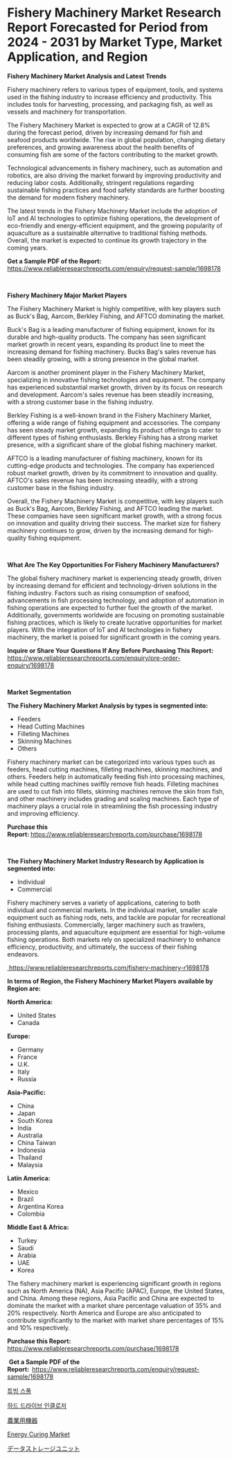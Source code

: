 <p><h1>Fishery Machinery Market Research Report Forecasted for Period from 2024 -  2031 by Market Type, Market Application, and Region</h1></p><p><strong>Fishery Machinery Market Analysis and Latest Trends</strong></p>
<p><p>Fishery machinery refers to various types of equipment, tools, and systems used in the fishing industry to increase efficiency and productivity. This includes tools for harvesting, processing, and packaging fish, as well as vessels and machinery for transportation.</p><p>The Fishery Machinery Market is expected to grow at a CAGR of 12.8% during the forecast period, driven by increasing demand for fish and seafood products worldwide. The rise in global population, changing dietary preferences, and growing awareness about the health benefits of consuming fish are some of the factors contributing to the market growth.</p><p>Technological advancements in fishery machinery, such as automation and robotics, are also driving the market forward by improving productivity and reducing labor costs. Additionally, stringent regulations regarding sustainable fishing practices and food safety standards are further boosting the demand for modern fishery machinery.</p><p>The latest trends in the Fishery Machinery Market include the adoption of IoT and AI technologies to optimize fishing operations, the development of eco-friendly and energy-efficient equipment, and the growing popularity of aquaculture as a sustainable alternative to traditional fishing methods. Overall, the market is expected to continue its growth trajectory in the coming years.</p></p>
<p><strong>Get a Sample PDF of the Report:&nbsp;</strong> <a href="https://www.reliableresearchreports.com/enquiry/request-sample/1698178">https://www.reliableresearchreports.com/enquiry/request-sample/1698178</a></p>
<p>&nbsp;</p>
<p><strong>Fishery Machinery Major Market Players</strong></p>
<p><p>The Fishery Machinery Market is highly competitive, with key players such as Buck's Bag, Aarcom, Berkley Fishing, and AFTCO dominating the market. </p><p>Buck's Bag is a leading manufacturer of fishing equipment, known for its durable and high-quality products. The company has seen significant market growth in recent years, expanding its product line to meet the increasing demand for fishing machinery. Bucks Bag's sales revenue has been steadily growing, with a strong presence in the global market.</p><p>Aarcom is another prominent player in the Fishery Machinery Market, specializing in innovative fishing technologies and equipment. The company has experienced substantial market growth, driven by its focus on research and development. Aarcom's sales revenue has been steadily increasing, with a strong customer base in the fishing industry.</p><p>Berkley Fishing is a well-known brand in the Fishery Machinery Market, offering a wide range of fishing equipment and accessories. The company has seen steady market growth, expanding its product offerings to cater to different types of fishing enthusiasts. Berkley Fishing has a strong market presence, with a significant share of the global fishing machinery market.</p><p>AFTCO is a leading manufacturer of fishing machinery, known for its cutting-edge products and technologies. The company has experienced robust market growth, driven by its commitment to innovation and quality. AFTCO's sales revenue has been increasing steadily, with a strong customer base in the fishing industry.</p><p>Overall, the Fishery Machinery Market is competitive, with key players such as Buck's Bag, Aarcom, Berkley Fishing, and AFTCO leading the market. These companies have seen significant market growth, with a strong focus on innovation and quality driving their success. The market size for fishery machinery continues to grow, driven by the increasing demand for high-quality fishing equipment.</p></p>
<p>&nbsp;</p>
<p><strong>What Are The Key Opportunities For Fishery Machinery Manufacturers?</strong></p>
<p><p>The global fishery machinery market is experiencing steady growth, driven by increasing demand for efficient and technology-driven solutions in the fishing industry. Factors such as rising consumption of seafood, advancements in fish processing technology, and adoption of automation in fishing operations are expected to further fuel the growth of the market. Additionally, governments worldwide are focusing on promoting sustainable fishing practices, which is likely to create lucrative opportunities for market players. With the integration of IoT and AI technologies in fishery machinery, the market is poised for significant growth in the coming years.</p></p>
<p><strong>Inquire or Share Your Questions If Any Before Purchasing This Report:</strong> <a href="https://www.reliableresearchreports.com/enquiry/pre-order-enquiry/1698178">https://www.reliableresearchreports.com/enquiry/pre-order-enquiry/1698178</a></p>
<p>&nbsp;</p>
<p><strong>Market Segmentation</strong></p>
<p><strong>The Fishery Machinery Market Analysis by types is segmented into:</strong></p>
<p><ul><li>Feeders</li><li>Head Cutting Machines</li><li>Filleting Machines</li><li>Skinning Machines</li><li>Others</li></ul></p>
<p><p>Fishery machinery market can be categorized into various types such as feeders, head cutting machines, filleting machines, skinning machines, and others. Feeders help in automatically feeding fish into processing machines, while head cutting machines swiftly remove fish heads. Filleting machines are used to cut fish into fillets, skinning machines remove the skin from fish, and other machinery includes grading and scaling machines. Each type of machinery plays a crucial role in streamlining the fish processing industry and improving efficiency.</p></p>
<p><strong>Purchase this Report:&nbsp;</strong><a href="https://www.reliableresearchreports.com/purchase/1698178">https://www.reliableresearchreports.com/purchase/1698178</a></p>
<p>&nbsp;</p>
<p><strong>The Fishery Machinery Market Industry Research by Application is segmented into:</strong></p>
<p><ul><li>Individual</li><li>Commercial</li></ul></p>
<p><p>Fishery machinery serves a variety of applications, catering to both individual and commercial markets. In the individual market, smaller scale equipment such as fishing rods, nets, and tackle are popular for recreational fishing enthusiasts. Commercially, larger machinery such as trawlers, processing plants, and aquaculture equipment are essential for high-volume fishing operations. Both markets rely on specialized machinery to enhance efficiency, productivity, and ultimately, the success of their fishing endeavors.</p></p>
<p><a href="https://www.reliableresearchreports.com/fishery-machinery-r1698178">&nbsp;https://www.reliableresearchreports.com/fishery-machinery-r1698178</a></p>
<p><strong>In terms of Region, the Fishery Machinery Market Players available by Region are:</strong></p>
<p>
    <p> <strong> North America: </strong>
        <ul>
            <li>United States</li>
            <li>Canada</li>
        </ul>
        </p> 
    <p> <strong> Europe: </strong>
        <ul>
            <li>Germany</li>
            <li>France</li>
            <li>U.K.</li>
            <li>Italy</li>
            <li>Russia</li>
        </ul>
        </p> 
    <p> <strong> Asia-Pacific: </strong>
        <ul>
            <li>China</li>
            <li>Japan</li>
            <li>South Korea</li>
            <li>India</li>
            <li>Australia</li>
            <li>China Taiwan</li>
            <li>Indonesia</li>
            <li>Thailand</li>
            <li>Malaysia</li>
        </ul>
        </p> 
    <p> <strong> Latin America: </strong>
        <ul>
            <li>Mexico</li>
            <li>Brazil</li>
            <li>Argentina Korea</li>
            <li>Colombia</li>
        </ul>
        </p> 
    <p> <strong> Middle East & Africa: </strong>
        <ul>
            <li>Turkey</li>
            <li>Saudi</li>
            <li>Arabia</li>
            <li>UAE</li>
            <li>Korea</li>
        </ul>
    </p>
    </p>
<p><p>The fishery machinery market is experiencing significant growth in regions such as North America (NA), Asia Pacific (APAC), Europe, the United States, and China. Among these regions, Asia Pacific and China are expected to dominate the market with a market share percentage valuation of 35% and 20% respectively. North America and Europe are also anticipated to contribute significantly to the market with market share percentages of 15% and 10% respectively.</p></p>
<p><strong>Purchase this Report: </strong><a href="https://www.reliableresearchreports.com/purchase/1698178">https://www.reliableresearchreports.com/purchase/1698178</a></p>
<p>&nbsp;<strong>Get a Sample PDF of the Report:&nbsp;&nbsp;</strong><a href="https://www.reliableresearchreports.com/enquiry/request-sample/1698178">https://www.reliableresearchreports.com/enquiry/request-sample/1698178</a></p>
<p><strong></strong></p>
<p><p><a href="https://medium.com/@juliastanley2022/%ED%8A%9C%EB%B9%99-%EC%8A%A4%ED%92%80-%EC%8B%9C%EC%9E%A5-%EC%A0%84%EB%A7%9D-%EC%82%B0%EC%97%85-%EA%B0%9C%ED%99%A9-%EB%B0%8F-%EC%98%88%EC%B8%A1-2024%EB%85%84%EB%B6%80%ED%84%B0-2031%EB%85%84%EA%B9%8C%EC%A7%80-8cef249781c6">튜빙 스풀</a></p><p><a href="https://medium.com/@chasebashirian/%ED%95%98%EB%93%9C-%EB%93%9C%EB%9D%BC%EC%9D%B4%EB%B8%8C-%EC%97%94%ED%81%B4%EB%A1%9C%EC%A0%80-%EC%8B%9C%EC%9E%A5-%EA%B7%9C%EB%AA%A8-cagr-2024-2030-%ED%8A%B8%EB%A0%8C%EB%93%9C-261218750019">하드 드라이브 인클로저</a></p><p><a href="https://medium.com/@stantonhane1/%E8%BE%B2%E6%A5%AD%E6%A9%9F%E6%A2%B0%E5%B8%82%E5%A0%B4%E5%B1%95%E6%9C%9B-%E6%A5%AD%E7%95%8C%E6%A6%82%E8%A6%81%E3%81%A8%E4%BA%88%E6%B8%AC-2024%E5%B9%B4%E3%81%8B%E3%82%892031%E5%B9%B4-f3c82f3caf36">農業用機器</a></p><p><a href="https://github.com/myacatherineblakecaczo9vcsw/Market-Research-Report-List-2/blob/main/energy-curing-market.md">Energy Curing Market</a></p><p><a href="https://github.com/SarahFahey88/Market-Research-Report-List-1/blob/main/481748634099.md">データストレージユニット</a></p></p>